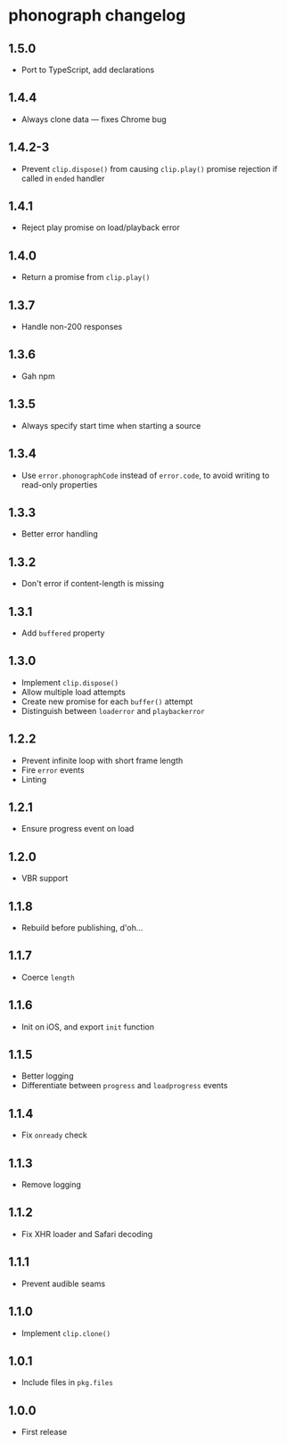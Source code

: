 # phonograph changelog

## 1.5.0

* Port to TypeScript, add declarations

## 1.4.4

* Always clone data — fixes Chrome bug

## 1.4.2-3

* Prevent `clip.dispose()` from causing `clip.play()` promise rejection if called in `ended` handler

## 1.4.1

* Reject play promise on load/playback error

## 1.4.0

* Return a promise from `clip.play()`

## 1.3.7

* Handle non-200 responses

## 1.3.6

* Gah npm

## 1.3.5

* Always specify start time when starting a source

## 1.3.4

* Use `error.phonographCode` instead of `error.code`, to avoid writing to read-only properties

## 1.3.3

* Better error handling

## 1.3.2

* Don't error if content-length is missing

## 1.3.1

* Add `buffered` property

## 1.3.0

* Implement `clip.dispose()`
* Allow multiple load attempts
* Create new promise for each `buffer()` attempt
* Distinguish between `loaderror` and `playbackerror`

## 1.2.2

* Prevent infinite loop with short frame length
* Fire `error` events
* Linting

## 1.2.1

* Ensure progress event on load

## 1.2.0

* VBR support

## 1.1.8

* Rebuild before publishing, d'oh...

## 1.1.7

* Coerce `length`

## 1.1.6

* Init on iOS, and export `init` function

## 1.1.5

* Better logging
* Differentiate between `progress` and `loadprogress` events

## 1.1.4

* Fix `onready` check

## 1.1.3

* Remove logging

## 1.1.2

* Fix XHR loader and Safari decoding

## 1.1.1

* Prevent audible seams

## 1.1.0

* Implement `clip.clone()`

## 1.0.1

* Include files in `pkg.files`

## 1.0.0

* First release
